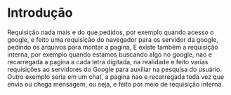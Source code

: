 # Introdução

Requisição nada mais e do que pedidos, por exemplo quando acesso o google, e feito uma requisição do navegador para os servidor da google, pedindo os arquivos para montar a pagina,
E existe também a requisição interna, por exemplo quando estamos buscando algo no google, nao e recarregada a pagina a cada letra digitada, na realidade e feito varias requisições ao servidores do Google para auxiliar na pesquisa do usuário.  
Outro exemplo seria em um chat, a pagina nao e recarregada toda vez que envia ou chega mensagem, ou seja, e feito por meio de requisição interna.